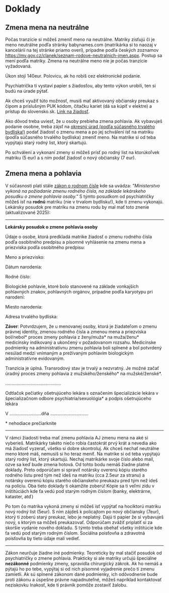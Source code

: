 # Doklady

## Zmena mena na neutrálne

Počas tranzície si môžeš zmeniť meno na neutrálne. Matriky zisťujú či je meno neutrálne podľa stránky babynames.com (matrikárka si to naozaj v kancelárií na tej stránke priamo overí), prípadne podľa českých zoznamov https://mv.gov.cz/clanek/seznam-rodove-neutralnich-jmen.aspx. Postup sa mení podľa matriky. Zmena na neutrálne meno nie je počas tranzície vyžadovaná.

Úkon stojí 140eur. Polovicu, ak ho robíš cez elektronické podanie. 

Psychiatrička ti vystaví papier s žiadosťou, aby tento výkon urobili, ten si budú na úrade pýtať.

Ak chceš využiť túto možnosť, musíš mať aktivovaný občiansky preukaz s čipom a príslušným PUK kódom, čítačku kariet (dá sa kúpiť v elektre) a prístup do slovensko.sk. [Link na žiadosť](https://portal.minv.sk/wps/wcm/connect/sk/site/main/zivotne-situacie/matrika-zivotna-udalost/ziadost-zmena-mena-priezviska-ine+zmeny-opravy/podanie-ziadosti-o-zmenu-mena-zmenu-rodneho-priezviska/).

Ako dôvod treba uviesť, že u osoby prebieha zmena pohlavia.
Ak vybavuješ podanie osobne, treba zájsť na [okresný úrad (podľa súčasného trvalého bydliska!)](https://www.minv.sk/?zmena-mena-alebo-priezviska-ouke) podať žiadosť o zmenu mena a po jej schválení ísť na matriku (podľa súčasného trvalého bydliska) zmeniť meno. Na matrike si od teba vypýtajú starý rodný list, ktorý skartujú.

Po schválení a vykonaní zmeny si môžeš prísť po rodný list na ktorúkoľvek matriku (5 eur) a s ním podať žiadosť o nový občiansky (7 eur).

## Zmena mena a pohlavia

V súčasnosti platí stále [zákon o rodnom čísle](https://www.zakonypreludi.sk/zz/1995-301#p8) kde sa uvádza: *"Ministerstvo vykoná na požiadanie zmenu rodného čísla, na základe lekárskeho posudku o zmene pohlavia osoby."*
S týmto posudkom od psychiatričky môžeš ísť na **rodnú** matriku (nie v trvalom bydlisku!), kde ti zmenu vykonajú.
Lekársky posudok pre matriku na zmenu rodu by mal mať toto znenie (aktualizované 2025):

--- 

**Lekársky posudok o zmene pohlavia osoby**

Údaje o osobe, ktorá predkladá matrike žiadosť o zmenu rodného čísla podľa osobitného predpisu a písomné vyhlásenie na zmenu mena a priezviska podľa osobitného predpisu:

Meno a priezvisko:

Dátum narodenia:

Rodné číslo:

Biologické pohlavie, ktoré bolo stanovené na základe vonkajších pohlavných znakov, pohlavných orgánov, prípadne podľa karyotypu pri narodení:

Miesto narodenia:

Adresa trvalého bydliska:


**Záver**: Potvrdzujem, že u menovanej osoby, ktorá je žiadateľom o zmenu právnej identity, zmenou rodného čísla a zmenou mena a priezviska bol/nebol* proces zmeny pohlavia z ženy/muža* na muža/ženu* medicínsky indikovaný a ukončený v požadovanom rozsahu. Medicínske podmienky na administratívnu zmenu pohlavia boli splnené a bol potvrdený nesúlad medzi vnímaným a prežívaným pohlavím biologickým administratívne evidovaným.

Tranzícia je úplná. Transrodový stav je trvalý a nezvratný. Je možné začať úradný proces zmeny pohlavia z mužského/ženského* na mužské/ženské*.


............................................

Odtlačok pečiatky ošetrujúceho lekára s označením špecializácie lekára v špecializačnom odbore psychiatria/sexuológia* a podpis ošetrujúceho lekára


V .........................dňa ..............................

\* nehodiace prečiarknite

---

V rámci žiadosti treba mať zmenu pohlavia AJ zmenu mena na aké si vyberieš. Matrikárky takéto niečo robia častokrát prvý krát a nevedia ako má žiadosť vyzerať, všetko si dobre skontroluj. Ak chceš nechať neutrálne meno ktoré máš, nemusíš si ho teraz meniť. Na matrike si od teba vypýtajú starý rodný list, ktorý skartujú.
Nechaj matrikárke svoje číslo alebo mail, ozve sa keď bude zmena hotová. Od tohto bodu nemáš žiadne platné doklady. Preto odporúčam si spraviť notársky overenú kópiu starého rodného listu pred tým než ideš na matriku (cca 2.5eur za stranu) a notársky overenú kópiu starého občianskeho preukazu pred tým než ideš na políciu. Oba tieto doklady ti okamžite zoberú! Kópie sa ti veľmi zídu v inštitúciách kde ťa vedú pod starým rodným číslom (banky, elektrárne, kataster, atď)

Po tom čo matrika vykoná zmeny si môžeš ísť vypýtať na hociktorú matriku nový rodný list (5eur). S ním zájdeš k policajtom po nový občiansky (7eur), ktorý ti zoberú starý preukaz, lebo je neplatný. Dajú ti papier že si vybavuješ nový, s ktorým sa môžeš preukazovať. Odporúčam zvážiť priplatiť si za skoršie vydanie nového dokladu. S týmto treba obehať všetky inštitúcie kde ťa vedú pod starým rodným číslom. Sociálna poisťovňa a zdravotná poisťovňa by tieto údaje mali vedieť.

* * *

Zákon neurčuje žiadne iné podmienky. Teoreticky by mal stačiť posudok od psychiatričky o zmene pohlavia. Prakticky si ale matriky určujú špeciálne **nezákonné** podmienky zmeny, spravidla chirurgický zákrok. Ak ho nemáš a pýtajú ho po tebe, vypýtaj si od nich písomné vyjadrenie prečo ti zmenu zamietli. Ak sú splnené zákonom dané podmienky, ich odôvodnenie bude proti zákonu a úspešne právne napadnuteľné, môžeš napríklad kontaktovať neziskovku Inakosť, kde ti právnik pomôže zostaviť žalobu.